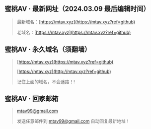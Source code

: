 ## 蜜桃AV · 最新网址（2024.03.09 最后编辑时间）
> 最新域名：[https://mtav.xyz](https://mtav.xyz?ref=github)
>
> 老域名：[https://mtav.xyz](https://mtav.xyz?ref=github)

## 蜜桃AV · 永久域名（须翻墙）
> [https://mtav.xyz](https://mtav.xyz?ref=github)
> 
> [https://mtav.xyz](http://mtav.xyz?ref=github)
> 
> 记住上面的域名，不会迷路！!


## 蜜桃AV · 回家邮箱
> mtav99@gmail.com
> 
> 发送任意邮件到 mtav99@gmail.com 自动回复最新地址！
